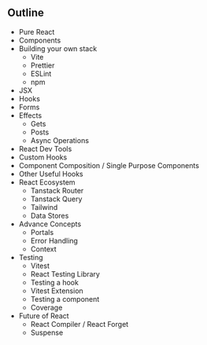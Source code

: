 ## Outline

- Pure React
- Components
- Building your own stack
  - Vite
  - Prettier
  - ESLint
  - npm
- JSX
- Hooks
- Forms
- Effects
  - Gets
  - Posts
  - Async Operations
- React Dev Tools
- Custom Hooks
- Component Composition / Single Purpose Components
- Other Useful Hooks
- React Ecosystem
  - Tanstack Router
  - Tanstack Query
  - Tailwind
  - Data Stores
- Advance Concepts
  - Portals
  - Error Handling
  - Context
- Testing
  - Vitest
  - React Testing Library
  - Testing a hook
  - Vitest Extension
  - Testing a component
  - Coverage
- Future of React
  - React Compiler / React Forget
  - Suspense
